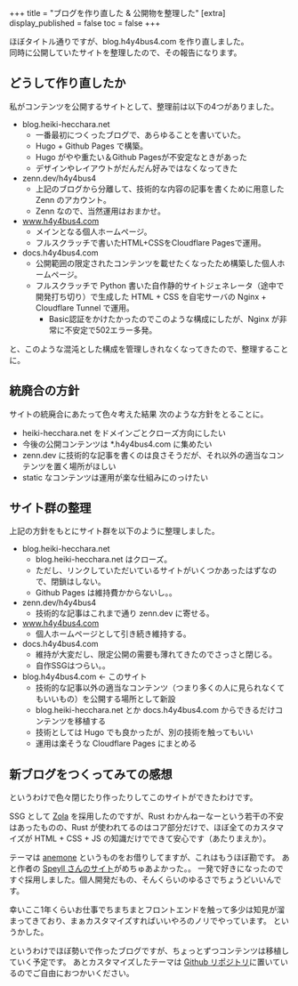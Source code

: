 +++
title = "ブログを作り直した & 公開物を整理した"
[extra]
display_published = false
toc = false
+++

ほぼタイトル通りですが、blog.h4y4bus4.com を作り直しました。  
同時に公開していたサイトを整理したので、その報告になります。

## どうして作り直したか
私がコンテンツを公開するサイトとして、整理前は以下の4つがありました。

- blog.heiki-hecchara.net
    - 一番最初につくったブログで、あらゆることを書いていた。
    - Hugo + Github Pages で構築。
    - Hugo がやや重たい＆Github Pagesが不安定なときがあった
    - デザインやレイアウトがだんだん好みではなくなってきた
- zenn.dev/h4y4bus4
    - 上記のブログから分離して、技術的な内容の記事を書くために用意した Zenn のアカウント。
    - Zenn なので、当然運用はおまかせ。
- www.h4y4bus4.com
    - メインとなる個人ホームページ。
    - フルスクラッチで書いたHTML+CSSをCloudflare Pagesで運用。
- docs.h4y4bus4.com
    - 公開範囲の限定されたコンテンツを載せたくなったため構築した個人ホームページ。
    - フルスクラッチで Python 書いた自作静的サイトジェネレータ（途中で開発打ち切り）で生成した HTML + CSS を自宅サーバの Nginx + Cloudflare Tunnel で運用。
        - Basic認証をかけたかったのでこのような構成にしたが、Nginx が非常に不安定で502エラー多発。

と、このような混沌とした構成を管理しきれなくなってきたので、整理することに。

## 統廃合の方針
サイトの統廃合にあたって色々考えた結果 次のような方針をとることに。

- heiki-hecchara.net をドメインごとクローズ方向にしたい
- 今後の公開コンテンツは *.h4y4bus4.com に集めたい
- zenn.dev に技術的な記事を書くのは良さそうだが、それ以外の適当なコンテンツを置く場所がほしい
- static なコンテンツは運用が楽な仕組みにのっけたい

## サイト群の整理
上記の方針をもとにサイト群を以下のように整理しました。

- blog.heiki-hecchara.net
    - blog.heiki-hecchara.net はクローズ。
    - ただし、リンクしていただいているサイトがいくつかあったはずなので、閉鎖はしない。
    - Github Pages は維持費かからないし。。
- zenn.dev/h4y4bus4
    - 技術的な記事はこれまで通り zenn.dev に寄せる。
- www.h4y4bus4.com 
    - 個人ホームページとして引き続き維持する。
- docs.h4y4bus4.com
    - 維持が大変だし、限定公開の需要も薄れてきたのでさっさと閉じる。
    - 自作SSGはつらい。。
- blog.h4y4bus4.com ← このサイト
    - 技術的な記事以外の適当なコンテンツ（つまり多くの人に見られなくてもいいもの）を公開する場所として新設
    - blog.heiki-hecchara.net とか docs.h4y4bus4.com からできるだけコンテンツを移植する
    - 技術としては Hugo でも良かったが、別の技術を触ってもいい
    - 運用は楽そうな Cloudflare Pages にまとめる

## 新ブログをつくってみての感想
というわけで色々閉じたり作ったりしてこのサイトができたわけです。

SSG として [Zola](https://www.getzola.org/) を採用したのですが、Rust わかんねーなーという若干の不安はあったものの、Rust が使われてるのはコア部分だけで、ほぼ全てのカスタマイズが HTML + CSS + JS の知識だけでできて安心です（あたりまえか）。

テーマは [anemone](https://github.com/Speyll/anemone) というものをお借りしてますが、これはもうほぼ勘です。
あと作者の [Speyll さんのサイト](https://speyllsite.pages.dev/)がめちゅあよかった。。
一発で好きになったのですぐ採用しました。個人開発だもの、そんくらいのゆるさでちょうどいいんです。

幸いここ1年くらいお仕事でちまちまとフロントエンドを触って多少は知見が溜まってきており、まぁカスタマイズすればいいやろのノリでやっています。
というかした。

というわけでほぼ勢いで作ったブログですが、ちょっとずつコンテンツは移植していく予定です。
あとカスタマイズしたテーマは [Github リポジトリ](https://github.com/Hayabusa58/blog.h4y4bus4.com)に置いているのでご自由におつかいください。


<!-- ![alt text](./image.png) -->
